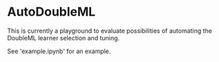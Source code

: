 # AutoDoubleML

This is currently a playground to evaluate possibilities of automating the DoubleML learner selection and tuning.

See 'example.ipynb' for an example.